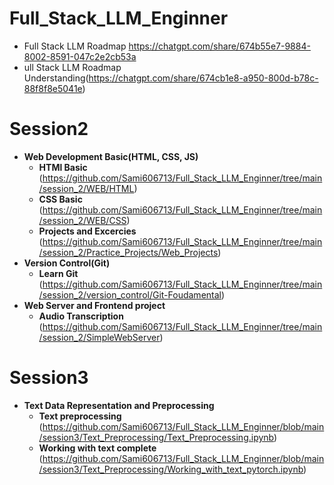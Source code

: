 # Full_Stack_LLM_Enginner
- Full Stack LLM Roadmap https://chatgpt.com/share/674b55e7-9884-8002-8591-047c2e2cb53a
- ull Stack LLM Roadmap Understanding(https://chatgpt.com/share/674cb1e8-a950-800d-b78c-88f8f8e5041e)

# Session2
  - **Web Development Basic(HTML, CSS, JS)**
    - **HTMl Basic** (https://github.com/Sami606713/Full_Stack_LLM_Enginner/tree/main/session_2/WEB/HTML)
    - **CSS Basic** (https://github.com/Sami606713/Full_Stack_LLM_Enginner/tree/main/session_2/WEB/CSS)
    - **Projects and Excercies** (https://github.com/Sami606713/Full_Stack_LLM_Enginner/tree/main/session_2/Practice_Projects/Web_Projects)
  - **Version Control(Git)**
      - **Learn Git** (https://github.com/Sami606713/Full_Stack_LLM_Enginner/tree/main/session_2/version_control/Git-Foudamental)
  - **Web Server and Frontend project**
      - **Audio Transcription** (https://github.com/Sami606713/Full_Stack_LLM_Enginner/tree/main/session_2/SimpleWebServer)

# Session3
  - **Text Data Representation and Preprocessing**
     - **Text preprocessing**  (https://github.com/Sami606713/Full_Stack_LLM_Enginner/blob/main/session3/Text_Preprocessing/Text_Preprocessing.ipynb)  
     - **Working with text complete**  (https://github.com/Sami606713/Full_Stack_LLM_Enginner/blob/main/session3/Text_Preprocessing/Working_with_text_pytorch.ipynb)  
